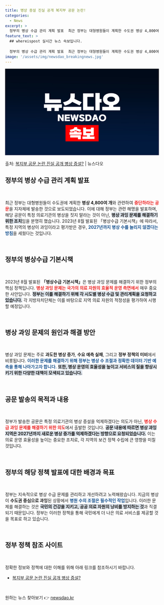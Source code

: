 ```yaml
---
title: 병상 증설 진실 공개 복지부 공문 논란!
categories:
  - News
excerpt: >
  정부의 병상 수급 관리 계획 발표  최근 정부는 대형병원들이 계획한 수도권 병상 4,800여 개와 관련하여 …
feature_text: >
  ## whereispost 실시간 뉴스 속보입니다.

  정부의 병상 수급 관리 계획 발표  최근 정부는 대형병원들이 계획한 수도권 병상 4,800여 개와 관련하여 …
image: '/assets/img/newsdao_breakingnews.jpg'
---
```


![뉴스다오 속보](/assets/img/newsdao_breakingnews.jpg)

<p>출처: <a href="https://newsdao.kr/4760" rel="dofollow">복지부 공문 논란 진실 공개 병상 증설?</a> | 뉴스다오</p>

<h2 data-ke-size="size26">정부의 병상 수급 관리 계획 발표</h2>

<p data-ke-size="size16">&nbsp;</p>

최근 정부는 대형병원들이 수도권에 계획한 <b>병상 4,800여 개</b>와 관련하여 <b><span style="color: #ee2323;">중단하라는 공문</span></b>을 지자체에 발송한 것으로 보도되었습니다. 이에 대해 정부는 관련 해명을 발표하며, 해당 공문이 특정 의료기관의 병상을 짓지 말라는 것이 아닌, <b><span style="background-color: #21538527;">병상 과잉 문제를 해결하기 위한 조치</span></b>임을 분명히 했습니다. 2023년 8월 발표된 「병상수급 기본시책」에 따라서, 특정 지역의 병상이 과잉이라고 평가받은 경우, <b><span style="color: #1a5490;">2027년까지 병상 수를 늘리지 않겠다는 방침</span></b>을 세웠다는 것입니다.

<p data-ke-size="size16">&nbsp;</p>

<h2 data-ke-size="size26">정부의 병상수급 기본시책</h2>

<p data-ke-size="size16">&nbsp;</p>

2023년 8월 발표된 <b>「병상수급 기본시책」</b>은 병상 과잉 문제를 해결하기 위한 정부의 핵심 정책입니다. <b><span style="color: #ee2323;">병상 과잉 문제는 국가의 의료 자원의 효율적 운영 측면에서</span></b> 매우 중요한 사안입니다. <b><span style="background-color: #21538527;">정부는 이를 해결하기 위해 각 시도별 병상 수급 및 관리계획을 요청하고 있습니다.</span></b> 각 지방자치단체는 이를 바탕으로 지역 의료 자원의 적정성을 평가하여 시행할 예정입니다.

<p data-ke-size="size16">&nbsp;</p>

<h2 data-ke-size="size26">병상 과잉 문제의 원인과 해결 방안</h2>

<p data-ke-size="size16">&nbsp;</p>

병상 과잉 문제는 주로 <b>과도한 병상 증가</b>, <b>수요 예측 실패</b>, 그리고 <b>정부 정책의 미비</b>에서 비롯됩니다. <b><span style="color: #1a5490;">이러한 문제를 해결하기 위해 정부는 병상 수 조절과 정확한 데이터 기반 예측을 통해 나아가고자 합니다.</span></b> <b><span style="background-color: #21538527;">또한, 병상 운영의 효율성을 높이고 서비스의 질을 향상시키기 위한 다양한 대책이 모색되고 있습니다.</span></b>

<p data-ke-size="size16">&nbsp;</p>

<h2 data-ke-size="size26">공문 발송의 목적과 내용</h2>

<p data-ke-size="size16">&nbsp;</p>

정부가 발송한 공문은 특정 의료기관의 병상 증설을 억제하겠다는 의도가 아닌, <b><span style="color: #ee2323;">병상 수급 과잉 문제를 해결하기 위한 의도</span></b>에서 출발한 것입니다. <b><span style="background-color: #21538527;">공문 내용에 따르면 병상 과잉 지역은 2027년까지 새로운 병상 증가를 억제하겠다는 방향으로 요청되었습니다.</span></b> 이는 의료 운영 효율성을 높이는 중요한 조치로, 각 지역의 보건 정책 수립에 큰 영향을 미칠 것입니다.

<p data-ke-size="size16">&nbsp;</p>

<h2 data-ke-size="size26">정부의 해당 정책 발표에 대한 배경과 목표</h2>

<p data-ke-size="size16">&nbsp;</p>

정부는 지속적으로 병상 수급 문제를 관리하고 개선하려고 노력해왔습니다. 지금의 병상이 <b>수도권 중심으로 과잉</b>된 상황에서 <b><span style="color: #1a5490;">병원 수의 조절은 필수적인 작업</span></b>입니다. 이러한 문제를 해결하는 것은 <b><span style="background-color: #21538527;">국민의 건강을 지키고, 공공 의료 자원의 낭비를 방지하는 것</span></b>과 직결되기 때문입니다. 정부는 이러한 정책을 통해 국민에게 더 나은 의료 서비스를 제공할 것을 목표로 하고 있습니다.

<p data-ke-size="size16">&nbsp;</p>

<h2 data-ke-size="size26">정부 정책 참조 사이트</h2>

<p data-ke-size="size16">&nbsp;</p>

정확한 정보와 정책에 대한 이해를 위해 아래 링크를 참조하시기 바랍니다. 

<ul>
    <li><a href="https://newsdao.kr/4760">복지부 공문 논란 진실 공개 병상 증설?</a></li>
</ul>

<p data-ke-size="size16">&nbsp;</p> 

원하는 뉴스 찾아보기 👉 <a href="https://newsdao.kr" rel="dofollow">newsdao.kr</a>


